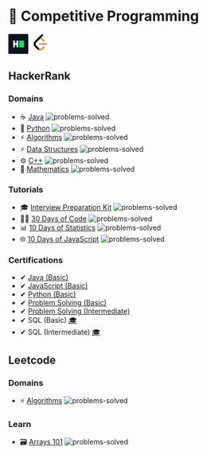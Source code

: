 # 🌠 Competitive Programming 

<a href="https://www.hackerrank.com/anishviewer"><img src="assets/hackerrank.png" width="40px"></a>
<a href="https://leetcode.com/anishlearnstocode/"><img src="assets/leetcode.png" width="40px"></a>

## HackerRank 

### Domains
- ☕ [Java](https://github.com/anishLearnsToCode/hackerrank-java) ![problems-solved](https://img.shields.io/badge/Solved-68/68-008000.svg)
- 🐍 [Python](https://github.com/anishLearnsToCode/hackerrank-python) ![problems-solved](https://img.shields.io/badge/Solved-115/115-008000.svg)
- ⚡ [Algorithms](https://github.com/anishLearnsToCode/hackerrank-algorithms) ![problems-solved](https://img.shields.io/badge/Solved-102/426-00ffff.svg)
- ⚡ [Data Structures](https://github.com/anishLearnsToCode/hackerrank-data-structures) ![problems-solved](https://img.shields.io/badge/Solved-57/121-00ffff.svg)
- ⚙ [C++](https://github.com/anishLearnsToCode/hackerrank-cpp) ![problems-solved](https://img.shields.io/badge/Solved-44/44-008000.svg)
- 🧮 [Mathematics](https://github.com/anishLearnsToCode/hackerrank-math) ![problems-solved](https://img.shields.io/badge/Solved-0/284-00ffff.svg)

### Tutorials
- 🎓 [Interview Preparation Kit](https://github.com/anishLearnsToCode/hackerrank-interview-preparation-kit) ![problems-solved](https://img.shields.io/badge/Solved-28/69-00ffff.svg)
- 👨‍💻 [30 Days of Code](https://github.com/anishLearnsToCode/hackerrank-30-days-of-code) ![problems-solved](https://img.shields.io/badge/Solved-30/30-008000.svg)
- 📊 [10 Days of Statistics](https://github.com/anishLearnsToCode/hackerrank-10-days-of-statistics) ![problems-solved](https://img.shields.io/badge/Solved-27/27-008000.svg)
- 🌐 [10 Days of JavaScript](https://github.com/anishLearnsToCode/hackerrank-10-days-of-statistics) ![problems-solved](https://img.shields.io/badge/Solved-25/25-008000.svg)

### Certifications
- ✔ [Java (Basic)](https://github.com/anishLearnsToCode/hackerrank-java-basic-skill-test) 
- ✔ [JavaScript (Basic)](https://github.com/anishLearnsToCode//hackerrank-js-basic-skill-test)
- ✔ [Python (Basic)](https://github.com/anishLearnsToCode/hackerrank-python-basic-skill-test)
- ✔ [Problem Solving (Basic)](https://github.com/anishLearnsToCode//hackerrank-problem-solving-skill-test)
- ✔ [Problem Solving (Intermediate)](https://github.com/anishLearnsToCode//hackerrank-problem-solving-intermediate-skill-test)
- ✔ SQL (Basic) [🎓](https://www.hackerrank.com/certificates/1264fb52eba1)
- ✔ SQL (Intermediate) [🎓](https://www.hackerrank.com/certificates/141435ba30fc)
  
## Leetcode

### Domains
- ⚡ [Algorithms](https://github.com/anishLearnsToCode/leetcode-algorithms) ![problems-solved](https://img.shields.io/badge/Solved-112/1571-00ffff.svg)

### Learn
- 🗃 [Arrays 101](https://github.com/anishLearnsToCode/leetcode-arrays-101) ![problems-solved](https://img.shields.io/badge/Solved-0/18-00ffff.svg)
